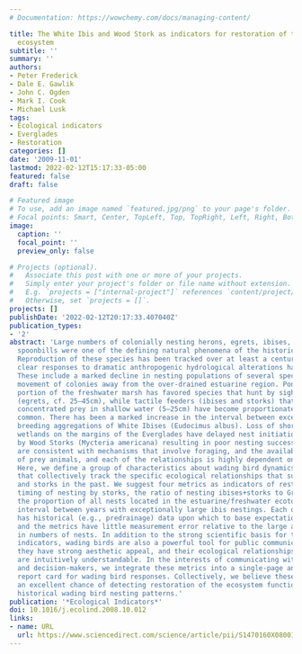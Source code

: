 ```yaml
---
# Documentation: https://wowchemy.com/docs/managing-content/

title: The White Ibis and Wood Stork as indicators for restoration of the everglades
  ecosystem
subtitle: ''
summary: ''
authors:
- Peter Frederick
- Dale E. Gawlik
- John C. Ogden
- Mark I. Cook
- Michael Lusk
tags:
- Ecological indicators
- Everglades
- Restoration
categories: []
date: '2009-11-01'
lastmod: 2022-02-12T15:17:33-05:00
featured: false
draft: false

# Featured image
# To use, add an image named `featured.jpg/png` to your page's folder.
# Focal points: Smart, Center, TopLeft, Top, TopRight, Left, Right, BottomLeft, Bottom, BottomRight.
image:
  caption: ''
  focal_point: ''
  preview_only: false

# Projects (optional).
#   Associate this post with one or more of your projects.
#   Simply enter your project's folder or file name without extension.
#   E.g. `projects = ["internal-project"]` references `content/project/deep-learning/index.md`.
#   Otherwise, set `projects = []`.
projects: []
publishDate: '2022-02-12T20:17:33.407040Z'
publication_types:
- '2'
abstract: 'Large numbers of colonially nesting herons, egrets, ibises, storks and
  spoonbills were one of the defining natural phenomena of the historical Everglades.
  Reproduction of these species has been tracked over at least a century, and some
  clear responses to dramatic anthropogenic hydrological alterations have been established.
  These include a marked decline in nesting populations of several species, and a
  movement of colonies away from the over-drained estuarine region. Ponding in a large
  portion of the freshwater marsh has favored species that hunt by sight in deep water
  (egrets, cf. 25–45cm), while tactile feeders (ibises and storks) that depend on
  concentrated prey in shallow water (5–25cm) have become proportionately much less
  common. There has been a marked increase in the interval between exceptionally large
  breeding aggregations of White Ibises (Eudocimus albus). Loss of short hydroperiod
  wetlands on the margins of the Everglades have delayed nest initiations 1–2 months
  by Wood Storks (Mycteria americana) resulting in poor nesting success. These responses
  are consistent with mechanisms that involve foraging, and the availability and production
  of prey animals, and each of the relationships is highly dependent on hydrology.
  Here, we define a group of characteristics about wading bird dynamics (= indicators)
  that collectively track the specific ecological relationships that supported ibises
  and storks in the past. We suggest four metrics as indicators of restoration success:
  timing of nesting by storks, the ratio of nesting ibises+storks to Great Egrets,
  the proportion of all nests located in the estuarine/freshwater ecotone, and the
  interval between years with exceptionally large ibis nestings. Each of these metrics
  has historical (e.g., predrainage) data upon which to base expectations for restoration,
  and the metrics have little measurement error relative to the large annual variation
  in numbers of nests. In addition to the strong scientific basis for the use of these
  indicators, wading birds are also a powerful tool for public communication because
  they have strong aesthetic appeal, and their ecological relationships with water
  are intuitively understandable. In the interests of communicating with the public
  and decision-makers, we integrate these metrics into a single-page annual “traffic-light”
  report card for wading bird responses. Collectively, we believe these metrics offer
  an excellent chance of detecting restoration of the ecosystem functions that supported
  historical wading bird nesting patterns.'
publication: '*Ecological Indicators*'
doi: 10.1016/j.ecolind.2008.10.012
links:
- name: URL
  url: https://www.sciencedirect.com/science/article/pii/S1470160X08001556
---
```

